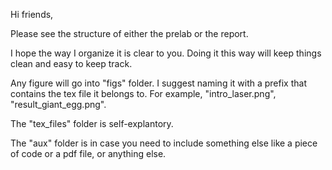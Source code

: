 Hi friends,

Please see the structure of either the prelab or the report.

I hope the way I organize it is clear to you. Doing it this way will keep things clean and easy to 
keep track. 

Any figure will go into "figs" folder. I suggest naming it with a prefix that contains the tex file it belongs to. 
For example, "intro_laser.png", "result_giant_egg.png". 

The "tex_files" folder is self-explantory.

The "aux" folder is in case you need to include something else like a piece of code or a pdf file, or anything else.

